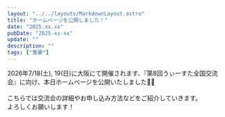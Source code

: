 ```yaml
---
layout: "../../layouts/MarkdownLayout.astro"
title: "ホームページを公開しました！"
date: "2025.xx.xx"
pubDate: "2025-xx-xx"
update: ""
description: ""
tags: ["重要"]
---
```


2026年7/18(土), 19(日)に大阪にて開催されます、『第8回うぃーすた全国交流会』に向け、本日ホームページを公開いたしました🙌🏻
<br><br>
こちらでは交流会の詳細やお申し込み方法などをご紹介していきます。
<br>
よろしくお願いします！
